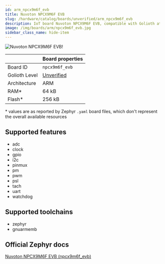 ```yaml
---
id: arm_npcx9m6f_evb
title: Nuvoton NPCX9M6F EVB
slug: /hardware/catalog/boards/unverified/arm_npcx9m6f_evb
description: IoT board Nuvoton NPCX9M6F EVB, compatible with Golioth at unverified level.
image: /img/boards/arm/npcx9m6f_evb.jpg
sidebar_class_name: hide-item
---
```


[//]: # (This is an auto-generated file, do not edit! Changes to it will be lost upon re-generation)

![Nuvoton NPCX9M6F EVB!](/img/boards/arm/npcx9m6f_evb.jpg "Nuvoton NPCX9M6F EVB")

|                | Board properties     |
| -------------  | -------------------- |
| Board ID       | `npcx9m6f_evb` |
| Golioth Level  | [Unverified](/hardware#unverified-boards) |
| Architecture   | ARM |
| RAM*           | 64 kB |
| Flash*         | 256 kB |

\* values are as reported by Zephyr `.yaml` board files, which don't represent the overall available resources



## Supported features

* adc
* clock
* gpio
* i2c
* pinmux
* pm
* pwm
* psl
* tach
* uart
* watchdog

## Supported toolchains

* zephyr
* gnuarmemb

## Official Zephyr docs

[Nuvoton NPCX9M6F EVB (npcx9m6f_evb)](https://docs.zephyrproject.org/latest/boards/arm/npcx9m6f_evb/doc/index.html)
